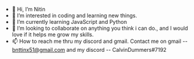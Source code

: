 - 👋 Hi, I’m Nitin
- 👀 I’m interested in coding and learning new things.
- 🌱 I’m currently learning JavaScript and Python
- 💞️ I’m looking to collaborate on anything you think i can do., and I would love if it helps me grow my skills.
- 📫 How to reach me thru my discord and gmail. Contact me on gmail -- bnttinx51@gmail.com and my discord -- CalvinDummers#7192

<!---
nitin264/nitin264 is a ✨ special ✨ repository because its `README.md` (this file) appears on your GitHub profile.
You can click the Preview link to take a look at your changes.
--->
